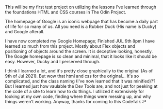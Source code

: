 This will be my first test project on utilizing the lessons I've learned through the foundations HTML and CSS courses in The Odin Project. 



The homepage of Google is an iconic webpage that has become a daily part of life for so many of us. All you need is a Rubber Duck (His name is Ducky) and Google afterall. 


I have now completed my Google Homepage; Finished JUL 9th 8pm 
I have learned so much from this project. Mostly about Flex objects and positioning of objects around the screen. 
It is deceptive looking, honestly. The Google homepage is so clean and minimal, that it looks like it should be easy. However, Ducky and I perserved through. 

I think I learned a lot, and it's pretty close graphically to the original (As of 9th of Jul 2021). But wow that html and css for the original... It's so complicated, and the class naming (I've now learned that it was minified)?? But I learned just how vaulable the Dev Tools are, and not just for peeking at the code of a site to learn how to do things. I utilized it extensively for looking at my own code, finding where things were messing up, and why things weren't working. 
Anyway, thanks for coming to this CodeTalk :P 
